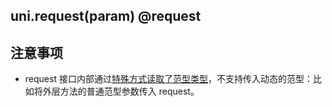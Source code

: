 ## uni.request(param) @request

<!-- UTSAPIJSON.request.description -->

<!-- UTSAPIJSON.request.param -->

<!-- UTSAPIJSON.request.returnValue -->

<!-- UTSAPIJSON.request.compatibility -->

<!-- UTSAPIJSON.request.tutorial -->

<!-- UTSAPIJSON.general_type.name -->

<!-- UTSAPIJSON.general_type.param -->

## 注意事项

* request 接口内部通过[特殊方式读取了范型类型](../../uts/generics.md#使用限制)，不支持传入动态的范型：比如将外层方法的普通范型参数传入 request。